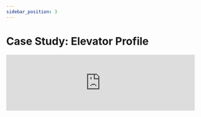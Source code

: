 ```yaml
---
sidebar_position: 3
---
```


# Case Study: Elevator Profile

<iframe width="100%" style={{"aspect-ratio": "16 / 9"}} src="https://www.youtube.com/embed/8FfwFQcvRmU?start=1183&end=1428" title="FRC Log Replay and Simulation (2025) -  FRC 6328 FIRST Championship Conference" frameborder="0" allow="accelerometer; autoplay; clipboard-write; encrypted-media; gyroscope; picture-in-picture; web-share" referrerpolicy="strict-origin-when-cross-origin" allowfullscreen></iframe>
